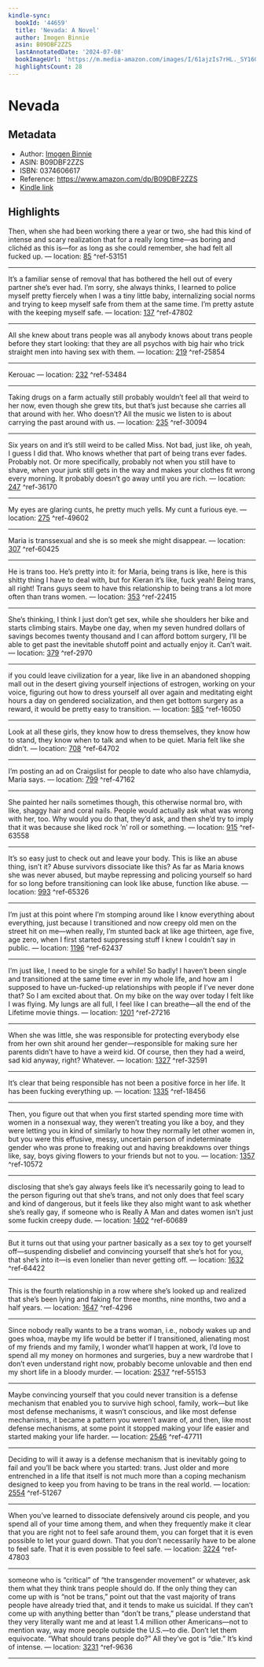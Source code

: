 ```yaml
---
kindle-sync:
  bookId: '44659'
  title: 'Nevada: A Novel'
  author: Imogen Binnie
  asin: B09DBF2ZZS
  lastAnnotatedDate: '2024-07-08'
  bookImageUrl: 'https://m.media-amazon.com/images/I/61ajzIs7rHL._SY160.jpg'
  highlightsCount: 28
---
```

# Nevada
## Metadata
* Author: [Imogen Binnie](https://www.amazon.comundefined)
* ASIN: B09DBF2ZZS
* ISBN: 0374606617
* Reference: https://www.amazon.com/dp/B09DBF2ZZS
* [Kindle link](kindle://book?action=open&asin=B09DBF2ZZS)

## Highlights
Then, when she had been working there a year or two, she had this kind of intense and scary realization that for a really long time—as boring and clichéd as this is—for as long as she could remember, she had felt all fucked up. — location: [85](kindle://book?action=open&asin=B09DBF2ZZS&location=85) ^ref-53151

---
It’s a familiar sense of removal that has bothered the hell out of every partner she’s ever had. I’m sorry, she always thinks, I learned to police myself pretty fiercely when I was a tiny little baby, internalizing social norms and trying to keep myself safe from them at the same time. I’m pretty astute with the keeping myself safe. — location: [137](kindle://book?action=open&asin=B09DBF2ZZS&location=137) ^ref-47802

---
All she knew about trans people was all anybody knows about trans people before they start looking: that they are all psychos with big hair who trick straight men into having sex with them. — location: [219](kindle://book?action=open&asin=B09DBF2ZZS&location=219) ^ref-25854

---
Kerouac — location: [232](kindle://book?action=open&asin=B09DBF2ZZS&location=232) ^ref-53484

---
Taking drugs on a farm actually still probably wouldn’t feel all that weird to her now, even though she grew tits, but that’s just because she carries all that around with her. Who doesn’t? All the music we listen to is about carrying the past around with us. — location: [235](kindle://book?action=open&asin=B09DBF2ZZS&location=235) ^ref-30094

---
Six years on and it’s still weird to be called Miss. Not bad, just like, oh yeah, I guess I did that. Who knows whether that part of being trans ever fades. Probably not. Or more specifically, probably not when you still have to shave, when your junk still gets in the way and makes your clothes fit wrong every morning. It probably doesn’t go away until you are rich. — location: [247](kindle://book?action=open&asin=B09DBF2ZZS&location=247) ^ref-36170

---
My eyes are glaring cunts, he pretty much yells. My cunt a furious eye. — location: [275](kindle://book?action=open&asin=B09DBF2ZZS&location=275) ^ref-49602

---
Maria is transsexual and she is so meek she might disappear. — location: [307](kindle://book?action=open&asin=B09DBF2ZZS&location=307) ^ref-60425

---
He is trans too. He’s pretty into it: for Maria, being trans is like, here is this shitty thing I have to deal with, but for Kieran it’s like, fuck yeah! Being trans, all right! Trans guys seem to have this relationship to being trans a lot more often than trans women. — location: [353](kindle://book?action=open&asin=B09DBF2ZZS&location=353) ^ref-22415

---
She’s thinking, I think I just don’t get sex, while she shoulders her bike and starts climbing stairs. Maybe one day, when my seven hundred dollars of savings becomes twenty thousand and I can afford bottom surgery, I’ll be able to get past the inevitable shutoff point and actually enjoy it. Can’t wait. — location: [379](kindle://book?action=open&asin=B09DBF2ZZS&location=379) ^ref-2970

---
if you could leave civilization for a year, like live in an abandoned shopping mall out in the desert giving yourself injections of estrogen, working on your voice, figuring out how to dress yourself all over again and meditating eight hours a day on gendered socialization, and then get bottom surgery as a reward, it would be pretty easy to transition. — location: [585](kindle://book?action=open&asin=B09DBF2ZZS&location=585) ^ref-16050

---
Look at all these girls, they know how to dress themselves, they know how to stand, they know when to talk and when to be quiet. Maria felt like she didn’t. — location: [708](kindle://book?action=open&asin=B09DBF2ZZS&location=708) ^ref-64702

---
I’m posting an ad on Craigslist for people to date who also have chlamydia, Maria says. — location: [799](kindle://book?action=open&asin=B09DBF2ZZS&location=799) ^ref-47162

---
She painted her nails sometimes though, this otherwise normal bro, with like, shaggy hair and coral nails. People would actually ask what was wrong with her, too. Why would you do that, they’d ask, and then she’d try to imply that it was because she liked rock ’n’ roll or something. — location: [915](kindle://book?action=open&asin=B09DBF2ZZS&location=915) ^ref-63558

---
It’s so easy just to check out and leave your body. This is like an abuse thing, isn’t it? Abuse survivors dissociate like this? As far as Maria knows she was never abused, but maybe repressing and policing yourself so hard for so long before transitioning can look like abuse, function like abuse. — location: [993](kindle://book?action=open&asin=B09DBF2ZZS&location=993) ^ref-65326

---
I’m just at this point where I’m stomping around like I know everything about everything, just because I transitioned and now creepy old men on the street hit on me—when really, I’m stunted back at like age thirteen, age five, age zero, when I first started suppressing stuff I knew I couldn’t say in public. — location: [1196](kindle://book?action=open&asin=B09DBF2ZZS&location=1196) ^ref-62437

---
I’m just like, I need to be single for a while! So badly! I haven’t been single and transitioned at the same time ever in my whole life, and how am I supposed to have un-fucked-up relationships with people if I’ve never done that? So I am excited about that. On my bike on the way over today I felt like I was flying. My lungs are all full, I feel like I can breathe—all the end of the Lifetime movie things. — location: [1201](kindle://book?action=open&asin=B09DBF2ZZS&location=1201) ^ref-27216

---
When she was little, she was responsible for protecting everybody else from her own shit around her gender—responsible for making sure her parents didn’t have to have a weird kid. Of course, then they had a weird, sad kid anyway, right? Whatever. — location: [1327](kindle://book?action=open&asin=B09DBF2ZZS&location=1327) ^ref-32591

---
It’s clear that being responsible has not been a positive force in her life. It has been fucking everything up. — location: [1335](kindle://book?action=open&asin=B09DBF2ZZS&location=1335) ^ref-18456

---
Then, you figure out that when you first started spending more time with women in a nonsexual way, they weren’t treating you like a boy, and they were letting you in kind of similarly to how they normally let other women in, but you were this effusive, messy, uncertain person of indeterminate gender who was prone to freaking out and having breakdowns over things like, say, boys giving flowers to your friends but not to you. — location: [1357](kindle://book?action=open&asin=B09DBF2ZZS&location=1357) ^ref-10572

---
disclosing that she’s gay always feels like it’s necessarily going to lead to the person figuring out that she’s trans, and not only does that feel scary and kind of dangerous, but it feels like they also might want to ask whether she’s really gay, if someone who is Really A Man and dates women isn’t just some fuckin creepy dude. — location: [1402](kindle://book?action=open&asin=B09DBF2ZZS&location=1402) ^ref-60689

---
But it turns out that using your partner basically as a sex toy to get yourself off—suspending disbelief and convincing yourself that she’s hot for you, that she’s into it—is even lonelier than never getting off. — location: [1632](kindle://book?action=open&asin=B09DBF2ZZS&location=1632) ^ref-64422

---
This is the fourth relationship in a row where she’s looked up and realized that she’s been lying and faking for three months, nine months, two and a half years. — location: [1647](kindle://book?action=open&asin=B09DBF2ZZS&location=1647) ^ref-4296

---
Since nobody really wants to be a trans woman, i.e., nobody wakes up and goes whoa, maybe my life would be better if I transitioned, alienating most of my friends and my family, I wonder what’ll happen at work, I’d love to spend all my money on hormones and surgeries, buy a new wardrobe that I don’t even understand right now, probably become unlovable and then end my short life in a bloody murder. — location: [2537](kindle://book?action=open&asin=B09DBF2ZZS&location=2537) ^ref-55153

---
Maybe convincing yourself that you could never transition is a defense mechanism that enabled you to survive high school, family, work—but like most defense mechanisms, it wasn’t conscious, and like most defense mechanisms, it became a pattern you weren’t aware of, and then, like most defense mechanisms, at some point it stopped making your life easier and started making your life harder. — location: [2546](kindle://book?action=open&asin=B09DBF2ZZS&location=2546) ^ref-47711

---
Deciding to will it away is a defense mechanism that is inevitably going to fail and you’ll be back where you started: trans. Just older and more entrenched in a life that itself is not much more than a coping mechanism designed to keep you from having to be trans in the real world. — location: [2554](kindle://book?action=open&asin=B09DBF2ZZS&location=2554) ^ref-51267

---
When you’ve learned to dissociate defensively around cis people, and you spend all of your time among them, and when they frequently make it clear that you are right not to feel safe around them, you can forget that it is even possible to let your guard down. That you don’t necessarily have to be alone to feel safe. That it is even possible to feel safe. — location: [3224](kindle://book?action=open&asin=B09DBF2ZZS&location=3224) ^ref-47803

---
someone who is “critical” of “the transgender movement” or whatever, ask them what they think trans people should do. If the only thing they can come up with is “not be trans,” point out that the vast majority of trans people have already tried that, and it tends to make us suicidal. If they can’t come up with anything better than “don’t be trans,” please understand that they very literally want me and at least 1.4 million other Americans—not to mention way, way more people outside the U.S.—to die. Don’t let them equivocate. “What should trans people do?” All they’ve got is “die.” It’s kind of intense. — location: [3231](kindle://book?action=open&asin=B09DBF2ZZS&location=3231) ^ref-9636

---
